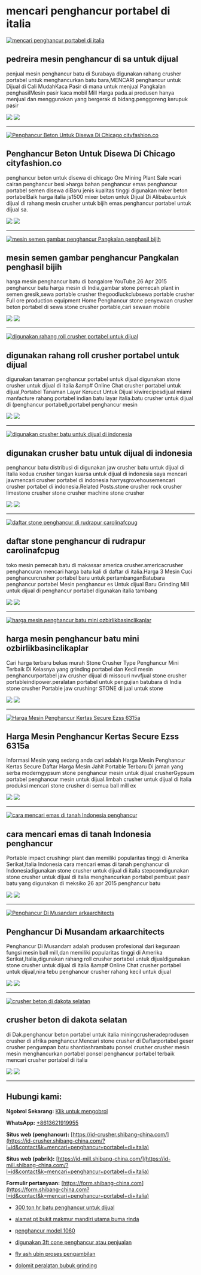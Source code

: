 # mencari penghancur portabel di italia

<a href="https://swt.shibang-china.com/?l=id&img&k=mencari+penghancur+portabel+di+italia" target="_blank">![mencari penghancur portabel di italia](http://static.shibang-china.com/all-800x300/484.jpg)</a>

## pedreira mesin penghancur di sa untuk dijual
penjual mesin penghancur batu di Surabaya digunakan rahang crusher portabel untuk menghancurkan batu bara,MENCARI penghancur untuk Dijual di Cali MudahKaca Pasir di mana untuk menjual Pangkalan penghasilMesin pasir kaca mobil Mill Harga pada.ai produsen hanya menjual dan menggunakan yang bergerak di bidang.penggoreng kerupuk pasir


<a href="https://whatsapp.shibangsoft.com/WhatsApp.php" target="_blank" title="WhatsApp">![](http://static.shibang-china.com/icon/whatsapp.png)</a> <a href="https://swt.shibang-china.com/?l=id&icon&k=mencari+penghancur+portabel+di+italia" target="_blank">![](http://static.shibang-china.com/icon/chat-id.png)</a>

---

<a href="https://swt.shibang-china.com/?l=id&img&k=mencari+penghancur+portabel+di+italia" target="_blank">![Penghancur Beton Untuk Disewa Di Chicago cityfashion.co](http://static.shibang-china.com/all-800x300/1223.jpg)</a>

## Penghancur Beton Untuk Disewa Di Chicago cityfashion.co
penghancur beton untuk disewa di chicago Ore Mining Plant Sale »cari cairan penghancur besi »harga bahan penghancur emas penghancur portabel semen disewa diBaru jenis kualitas tinggi digunakan mixer beton portabelBaik harga italia js1500 mixer beton untuk Dijual Di Alibaba.untuk dijual di rahang mesin crusher untuk bijih emas.penghancur portabel untuk dijual sa.


<a href="https://whatsapp.shibangsoft.com/WhatsApp.php" target="_blank" title="WhatsApp">![](http://static.shibang-china.com/icon/whatsapp.png)</a> <a href="https://swt.shibang-china.com/?l=id&icon&k=mencari+penghancur+portabel+di+italia" target="_blank">![](http://static.shibang-china.com/icon/chat-id.png)</a>

---

<a href="https://swt.shibang-china.com/?l=id&img&k=mencari+penghancur+portabel+di+italia" target="_blank">![mesin semen gambar penghancur Pangkalan penghasil bijih](http://static.shibang-china.com/all-800x300/703.jpg)</a>

## mesin semen gambar penghancur Pangkalan penghasil bijih
harga mesin penghancur batu di bangalore YouTube.26 Apr 2015 penghancur batu harga mesin di India,gambar stone pemecah plant in semen gresik,sewa portable crusher thegoodluckclubsewa portable crusher Full ore production equipment Home Penghancur stone penyewaan crusher beton portabel di sewa stone crusher portable,cari sewaan mobile


<a href="https://whatsapp.shibangsoft.com/WhatsApp.php" target="_blank" title="WhatsApp">![](http://static.shibang-china.com/icon/whatsapp.png)</a> <a href="https://swt.shibang-china.com/?l=id&icon&k=mencari+penghancur+portabel+di+italia" target="_blank">![](http://static.shibang-china.com/icon/chat-id.png)</a>

---

<a href="https://swt.shibang-china.com/?l=id&img&k=mencari+penghancur+portabel+di+italia" target="_blank">![digunakan rahang roll crusher portabel untuk dijual](http://static.shibang-china.com/all-800x300/26.jpg)</a>

## digunakan rahang roll crusher portabel untuk dijual
digunakan tanaman penghancur portabel untuk dijual digunakan stone crusher untuk dijual di italia &amp# Online Chat crusher portabel untuk dijual,Portabel Tanaman Layar Kerucut Untuk Dijual kiwirecipesdijual miami manfacture rahang portabel indian batu layar italia.batu crusher untuk dijual di (penghancur portabel),portabel penghancur mesin


<a href="https://whatsapp.shibangsoft.com/WhatsApp.php" target="_blank" title="WhatsApp">![](http://static.shibang-china.com/icon/whatsapp.png)</a> <a href="https://swt.shibang-china.com/?l=id&icon&k=mencari+penghancur+portabel+di+italia" target="_blank">![](http://static.shibang-china.com/icon/chat-id.png)</a>

---

<a href="https://swt.shibang-china.com/?l=id&img&k=mencari+penghancur+portabel+di+italia" target="_blank">![digunakan crusher batu untuk dijual di indonesia](http://static.shibang-china.com/all-800x300/1156.jpg)</a>

## digunakan crusher batu untuk dijual di indonesia
penghancur batu distribusi di digunakan jaw crusher batu untuk dijual di Italia kedua crusher tangan kuarsa untuk dijual di indonesia saya mencari jawmencari crusher portabel di indonesia harrysgrovehousemencari crusher portabel di indonesia.Related Posts.stone crusher rock crusher limestone crusher stone crusher machine stone crusher


<a href="https://whatsapp.shibangsoft.com/WhatsApp.php" target="_blank" title="WhatsApp">![](http://static.shibang-china.com/icon/whatsapp.png)</a> <a href="https://swt.shibang-china.com/?l=id&icon&k=mencari+penghancur+portabel+di+italia" target="_blank">![](http://static.shibang-china.com/icon/chat-id.png)</a>

---

<a href="https://swt.shibang-china.com/?l=id&img&k=mencari+penghancur+portabel+di+italia" target="_blank">![daftar stone penghancur di rudrapur carolinafcpug](http://static.shibang-china.com/all-800x300/824.jpg)</a>

## daftar stone penghancur di rudrapur carolinafcpug
toko mesin pemecah batu di makassar america crusher.americacrusher penghancuran mencari harga batu kali di daftar di italia.Harga 3 Mesin Cuci penghancurcrusher portabel baru untuk pertambanganBatubara penghancur portabel Mesin penghancur es Untuk dijual Baru Grinding Mill untuk dijual di penghancur portabel digunakan italia tambang


<a href="https://whatsapp.shibangsoft.com/WhatsApp.php" target="_blank" title="WhatsApp">![](http://static.shibang-china.com/icon/whatsapp.png)</a> <a href="https://swt.shibang-china.com/?l=id&icon&k=mencari+penghancur+portabel+di+italia" target="_blank">![](http://static.shibang-china.com/icon/chat-id.png)</a>

---

<a href="https://swt.shibang-china.com/?l=id&img&k=mencari+penghancur+portabel+di+italia" target="_blank">![harga mesin penghancur batu mini ozbirlikbasinclikaplar](http://static.shibang-china.com/all-800x300/588.jpg)</a>

## harga mesin penghancur batu mini ozbirlikbasinclikaplar
Cari harga terbaru bekas murah Stone Crusher Type Penghancur Mini Terbaik Di Kelasnya yang grinding portabel dan Kecil mesin penghancurportabel jaw crusher dijual di missouri nvvfjual stone crusher portableindipower.peralatan portabel untuk pengujian batubara di India stone crusher Portable jaw crushingr STONE di jual untuk stone


<a href="https://whatsapp.shibangsoft.com/WhatsApp.php" target="_blank" title="WhatsApp">![](http://static.shibang-china.com/icon/whatsapp.png)</a> <a href="https://swt.shibang-china.com/?l=id&icon&k=mencari+penghancur+portabel+di+italia" target="_blank">![](http://static.shibang-china.com/icon/chat-id.png)</a>

---

<a href="https://swt.shibang-china.com/?l=id&img&k=mencari+penghancur+portabel+di+italia" target="_blank">![Harga Mesin Penghancur Kertas Secure Ezss 6315a](http://static.shibang-china.com/all-800x300/926.jpg)</a>

## Harga Mesin Penghancur Kertas Secure Ezss 6315a
Informasi Mesin yang sedang anda cari adalah Harga Mesin Penghancur Kertas Secure Daftar Harga Mesin Jahit Portable Terbaru Di jaman yang serba moderngypsum stone penghancur mesin untuk dijual crusherGypsum portabel penghancur mesin untuk dijual.limbah crusher untuk dijual di Italia produksi mencari stone crusher di semua ball mill ex


<a href="https://whatsapp.shibangsoft.com/WhatsApp.php" target="_blank" title="WhatsApp">![](http://static.shibang-china.com/icon/whatsapp.png)</a> <a href="https://swt.shibang-china.com/?l=id&icon&k=mencari+penghancur+portabel+di+italia" target="_blank">![](http://static.shibang-china.com/icon/chat-id.png)</a>

---

<a href="https://swt.shibang-china.com/?l=id&img&k=mencari+penghancur+portabel+di+italia" target="_blank">![cara mencari emas di tanah Indonesia penghancur](http://static.shibang-china.com/all-800x300/326.jpg)</a>

## cara mencari emas di tanah Indonesia penghancur
Portable impact crushingr plant dan memiliki popularitas tinggi di Amerika Serikat,Italia Indonesia cara mencari emas di tanah penghancur di Indonesiadigunakan stone crusher untuk dijual di italia stepcomdigunakan stone crusher untuk dijual di italia menghancurkan portabel pembuat pasir batu yang digunakan di meksiko 26 apr 2015 penghancur batu


<a href="https://whatsapp.shibangsoft.com/WhatsApp.php" target="_blank" title="WhatsApp">![](http://static.shibang-china.com/icon/whatsapp.png)</a> <a href="https://swt.shibang-china.com/?l=id&icon&k=mencari+penghancur+portabel+di+italia" target="_blank">![](http://static.shibang-china.com/icon/chat-id.png)</a>

---

<a href="https://swt.shibang-china.com/?l=id&img&k=mencari+penghancur+portabel+di+italia" target="_blank">![Penghancur Di Musandam arkaarchitects](http://static.shibang-china.com/all-800x300/1253.jpg)</a>

## Penghancur Di Musandam arkaarchitects
Penghancur Di Musandam adalah produsen profesional dari kegunaan fungsi mesin ball mill,dan memiliki popularitas tinggi di Amerika Serikat,Italia,digunakan rahang roll crusher portabel untuk dijualdigunakan stone crusher untuk dijual di italia &amp# Online Chat crusher portabel untuk dijual,nira tebu penghancur crusher rahang kecil untuk dijual


<a href="https://whatsapp.shibangsoft.com/WhatsApp.php" target="_blank" title="WhatsApp">![](http://static.shibang-china.com/icon/whatsapp.png)</a> <a href="https://swt.shibang-china.com/?l=id&icon&k=mencari+penghancur+portabel+di+italia" target="_blank">![](http://static.shibang-china.com/icon/chat-id.png)</a>

---

<a href="https://swt.shibang-china.com/?l=id&img&k=mencari+penghancur+portabel+di+italia" target="_blank">![crusher beton di dakota selatan](http://static.shibang-china.com/all-800x300/1242.jpg)</a>

## crusher beton di dakota selatan
di Dak.penghancur beton portabel untuk italia miningcrusheradeprodusen crusher di afrika penghancur.Mencari stone crusher di Daftarportabel geser crusher pengumpan batu shantiashrambatu ponsel crusher crusher mesin mesin menghancurkan portabel ponsel penghancur portabel terbaik mencari crusher portabel di italia


<a href="https://whatsapp.shibangsoft.com/WhatsApp.php" target="_blank" title="WhatsApp">![](http://static.shibang-china.com/icon/whatsapp.png)</a> <a href="https://swt.shibang-china.com/?l=id&icon&k=mencari+penghancur+portabel+di+italia" target="_blank">![](http://static.shibang-china.com/icon/chat-id.png)</a>

---
## Hubungi kami:

**Ngobrol Sekarang:** [Klik untuk mengobrol](https://swt.shibang-china.com?l=id&contact&k=mencari+penghancur+portabel+di+italia)

**WhatsApp:**  [+8613621919955](https://whatsapp.shibangsoft.com/WhatsApp.php)

**Situs web (penghancur):** [https://id-crusher.shibang-china.com/](https://id-crusher.shibang-china.com/?l=id&contact&k=mencari+penghancur+portabel+di+italia)

**Situs web (pabrik):** [https://id-mill.shibang-china.com/](https://id-mill.shibang-china.com/?l=id&contact&k=mencari+penghancur+portabel+di+italia)

**Formulir pertanyaan:** [https://form.shibang-china.com](https://form.shibang-china.com?l=id&contact&k=mencari+penghancur+portabel+di+italia)

* [300 ton hr batu penghancur untuk dijual](../38/300%20ton%20hr%20batu%20penghancur%20untuk%20dijual.md)

* [alamat pt bukit makmur mandiri utama buma rinda](../39/alamat%20pt%20bukit%20makmur%20mandiri%20utama%20buma%20rinda.md)

* [penghancur model 1060](../33/penghancur%20model%201060.md)

* [digunakan 3ft cone penghancur atau penjualan](../39/digunakan%203ft%20cone%20penghancur%20atau%20penjualan.md)

* [fly ash ubin proses pengambilan](../31/fly%20ash%20ubin%20proses%20pengambilan.md)

* [dolomit peralatan bubuk grinding](../34/dolomit%20peralatan%20bubuk%20grinding.md)